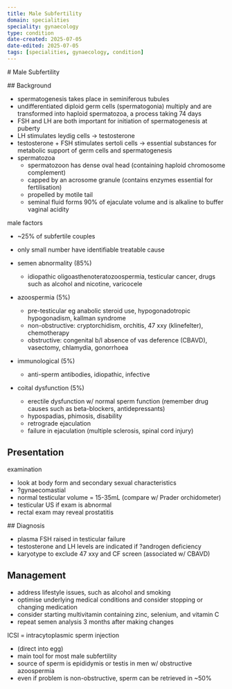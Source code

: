 ```yaml
---
title: Male Subfertility
domain: specialities
speciality: gynaecology
type: condition
date-created: 2025-07-05
date-edited: 2025-07-05
tags: [specialities, gynaecology, condition]
---
```


# Male Subfertility

## Background
- spermatogenesis takes place in seminiferous tubules
- undifferentiated diploid germ cells (spermatogonia) multiply and are transformed into haploid spermatozoa, a process taking 74 days
- FSH and LH are both important for initiation of spermatogenesis at puberty
- LH stimulates leydig cells -> testosterone
- testosterone + FSH stimulates sertoli cells -> essential substances for metabolic support of germ cells and spermatogenesis
- spermatozoa
  - spermatozoon has dense oval head (containing haploid chromosome complement) 
  - capped by an acrosome granule (contains enzymes essential for fertilisation)
  - propelled by motile tail
  - seminal fluid forms 90% of ejaculate volume and is alkaline to buffer vaginal acidity

male factors
- ~25% of subfertile couples
- only small number have identifiable treatable cause

- semen abnormality (85%)
  - idiopathic oligoasthenoteratozoospermia, testicular cancer, drugs such as alcohol and nicotine, varicocele
- azoospermia (5%)  
  - pre-testicular eg anabolic steroid use, hypogonadotropic hypogonadism, kallman syndrome
  - non-obstructive: cryptorchidism, orchitis, 47 xxy (klinefelter), chemotherapy
  - obstructive: congenital b/l absence of vas deference (CBAVD), vasectomy, chlamydia, gonorrhoea
- immunological (5%)
  - anti-sperm antibodies, idiopathic, infective
- coital dysfunction (5%)
  - erectile dysfunction w/ normal sperm function (remember drug causes such as beta-blockers, antidepressants)
  - hypospadias, phimosis, disability
  - retrograde ejaculation
  - failure in ejaculation (multiple sclerosis, spinal cord injury)

## Presentation
examination
- look at body form and secondary sexual characteristics
- ?gynaecomastial
- normal testicular volume = 15-35mL (compare w/ Prader orchidometer)
- testicular US if exam is abnormal
- rectal exam may reveal prostatitis

## Diagnosis
- plasma FSH raised in testicular failure
- testosterone and LH levels are indicated if ?androgen deficiency
- karyotype to exclude 47 xxy and CF screen (associated w/ CBAVD)

## Management
- address lifestyle issues, such as alcohol and smoking
- optimise underlying medical conditions and consider stopping or changing medication
- consider starting multivitamin containing zinc, selenium, and vitamin C
- repeat semen analysis 3 months after making changes

ICSI = intracytoplasmic sperm injection
- (direct into egg)
- main tool for most male subfertility
- source of sperm is epididymis or testis in men w/ obstructive azoospermia
- even if problem is non-obstructive, sperm can be retrieved in ~50%